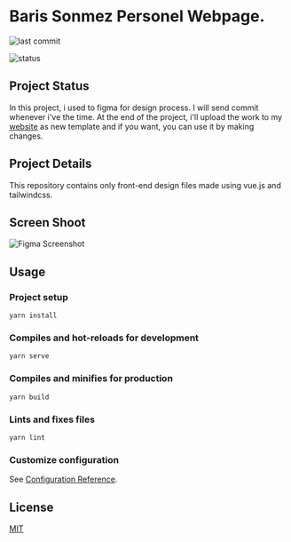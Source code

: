 # Baris Sonmez Personel Webpage.

![last commit](https://img.shields.io/github/last-commit/sonmez-baris/personal_website_vue)

![status](https://img.shields.io/badge/status-not%20completed%20yet-yellow)

## Project Status

In this project, i used to figma for design process. I will send commit whenever i've the time. At the end of the project, i'll upload the work to my [website](https://www.barissonmez.com.tr/) as new template and if you want, you can use it by making changes.

## Project Details

This repository contains only front-end design files made using vue.js and tailwindcss.

## Screen Shoot

![Figma Screenshot](https://github.com/sonmez-baris/personal_website_vue/blob/main/public/screenshot.jpg)


## Usage

### Project setup
```
yarn install
```

### Compiles and hot-reloads for development
```
yarn serve
```

### Compiles and minifies for production
```
yarn build
```

### Lints and fixes files
```
yarn lint
```

### Customize configuration
See [Configuration Reference](https://cli.vuejs.org/config/).


## License
[MIT](https://choosealicense.com/licenses/mit/)

